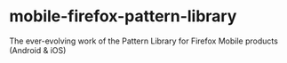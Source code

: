 # mobile-firefox-pattern-library
The ever-evolving work of the Pattern Library for Firefox Mobile products (Android &amp; iOS)
